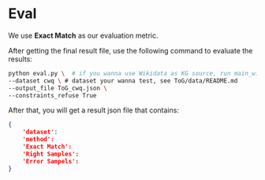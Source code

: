 # Eval

We use **Exact Match** as our evaluation metric.

After getting the final result file, use the following command to evaluate the results:

```sh
python eval.py \  # if you wanna use Wikidata as KG source, run main_wiki.py
--dataset cwq \ # dataset your wanna test, see ToG/data/README.md
--output_file ToG_cwq.json \ 
--constraints_refuse True
```

After that, you will get a result json file that contains:

```json
{
    'dataset': 
    'method': 
    'Exact Match': 
    'Right Samples': 
    'Error Sampels': 
}
```
